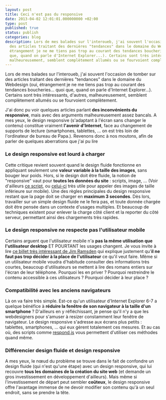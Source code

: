 ```yaml
---
layout: post
title: Ceci n'est pas du responsive
date: 2013-04-02 12:01:01.000000000 +02:00
type: post
published: true
status: publish
categories: blog
description: Lors de mes balades sur l'interoueb, j'ai souvent l'occasion de tomber sur
  des articles traitant des dernières "tendances" dans le domaine du Webdesign (oui,
  étrangement je ne me tiens pas trop au courant des tendances boucheries... quoi
  que, quand on parle d'Internet Explorer...). Certains sont très intéressants, d'autres,
  malheureusement, semblent complètement allumés ou se fourvoient complètement.
---
```

<p>Lors de mes balades sur l'interoueb, j'ai souvent l'occasion de tomber sur des articles traitant des dernières "tendances" dans le domaine du Webdesign (oui, étrangement je ne me tiens pas trop au courant des tendances boucheries... quoi que, quand on parle d'Internet Explorer...). Certains sont très intéressants, d'autres, malheureusement, semblent complètement allumés ou se fourvoient complètement.</p>
<p>J'ai donc pu voir quelques articles parlant <strong>des inconvénients du responsive</strong>, mais avec des arguments malheureusement assez bancals. A mes yeux, le design responsive (s'adaptant à l'écran sans changer le contenu) constitue vraiment <strong>l'avenir d'Internet</strong>, face au changement de supports de lecture (smartphones, tablettes, ... on est très loin de l'ordinateur de bureau de Papa.). Revenons donc à nos moutons, afin de parler de quelques aberrations que j'ai pu lire</p>
<h3>Le design responsive est lourd à charger</h3>
<p>Cette critique revient souvent quand le design fluide fonctionne en appliquant seulement une <strong>valeur variable à la taille des images</strong>, sans bouger leur poids. Hors, si le design doit être fluide, la notion de "responsive" vaut pour <strong>toutes les données du site</strong> : scripts, image, ... (Voir d'ailleurs <a title="http://unstoppablerobotninja.com/entry/responsive-images/" href="http://unstoppablerobotninja.com/entry/responsive-images/">ce script</a>, ou <a title="https://github.com/filamentgroup/Responsive-Images" href="https://github.com/filamentgroup/Responsive-Images">celui-ci</a> très utile pour appeler des images de taille inférieure sur mobile). Une des règles principales du design responsive restant que la page doit se charger en <strong>maximum 3 secondes</strong>. Dès lors, travailler sur un simple design fluide ne le fera pas, et toute donnée chargée doit être pensée dans un contexte d'usages multiples. Et beaucoup de techniques existent pour enlever la charge côté client et la reporter du côté serveur, permettant ainsi des chargements très rapides.</p>
<h3>Le design responsive ne respecte pas l'utilisateur mobile</h3>
<p>Certains arguent que l'utilisateur mobile n'a <strong>pas la même utilisation que l'utilisateur desktop</strong> ET POURTANT les usages changent. Je vous invite à lire <a title="http://jimramsden.com/notes/no-more-mobile" href="http://jimramsden.com/notes/no-more-mobile">ce billet très intéressant de Jim Ramsden</a> qui explique justement qu'<strong>il ne faut pas trop décider à la place de l'utilisateur</strong> ce qu'il veut faire. Même si un utilisateur mobile voudra d'habitude consulter des informations très courtes, beaucoup d'utilisateurs se mettent à lire des romans entiers sur l'écran de leur téléphone. Pourquoi les en priver ? Pourquoi restreindre le contenu accessible à ces utilisateurs ? Pourquoi décider à leur place ?</p>
<h3>Compatibilité avec les anciens navigateurs</h3>
<p>Là on va faire très simple. Est-ce qu'un utilisateur d'Internet Explorer 6-7 a quelque bénéfice à <strong>réduire la fenêtre de son navigateur à la taille d'un smartphone</strong> ? D'ailleurs en y réfléchissant, je pense qu'il n'y a que les webdesigners pour s'amuser à resizer constamment leur fenêtre de navigateur. Le design responsive s'adresse aux écrans plus petits : tablettes, smartphones, ... qui eux gèrent totalement ces mesures. Et au cas où, des scripts comme <a title="https://github.com/scottjehl/Respond" href="https://github.com/scottjehl/Respond">respond.js</a> vous permettent d'utiliser ces méthodes quand même.</p>
<h3>Différencier design fluide et design responsive</h3>
<p>A mes yeux, le nœud du problème se trouve dans le fait de confondre un design fluide (qui n'est qu'une étape) avec un design responsive, qui lui recouvre <strong>tous les domaines de la création du site web</strong> (et demande un gros investissement en développement d'ailleurs). Mais même si l'investissement de départ peut sembler <strong>coûteux</strong>, le design responsive offre l'avantage immense de ne devoir modifier son contenu qu'à un seul endroit, sans se prendre la tête.</p>
